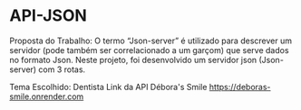# API-JSON


Proposta do Trabalho:
O termo “Json-server” é utilizado para descrever um servidor (pode também ser
correlacionado a um garçom) que serve dados no formato Json.
Neste projeto, foi desenvolvido um servidor json (Json-server) com 3 rotas.


Tema Escolhido: Dentista
Link da API Débora's Smile 
https://deboras-smile.onrender.com
